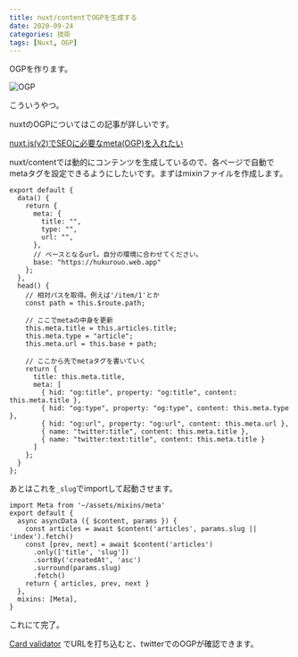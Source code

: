 ```yaml
---
title: nuxt/contentでOGPを生成する
date: 2020-09-24
categories: 技術
tags: [Nuxt, OGP]
---
```


OGPを作ります。

![OGP](https://firebasestorage.googleapis.com/v0/b/hukurouo.appspot.com/o/image%2Frapture_20200923234722.png?alt=media&token=866e43c6-972c-4324-806b-1b3b92f10907)

こういうやつ。

nuxtのOGPについてはこの記事が詳しいです。

[nuxt.js(v2)でSEOに必要なmeta(OGP)を入れたい](https://qiita.com/amishiro/items/b7260116b282d2cf2756)

nuxt/contentでは動的にコンテンツを生成しているので、各ページで自動でmetaタグを設定できるようにしたいです。まずはmixinファイルを作成します。

```js{1,3-5}[assets/mixins/meta.js]
export default {
  data() {
    return {
      meta: {
        title: "",
        type: "",
        url: "",
      },
      // ベースとなるurl。自分の環境に合わせてください。
      base: "https://hukurouo.web.app"
    };
  },
  head() {
    // 相対パスを取得。例えば'/item/1'とか
    const path = this.$route.path;

    // ここでmetaの中身を更新
    this.meta.title = this.articles.title;
    this.meta.type = "article";
    this.meta.url = this.base + path;

    // ここから先でmetaタグを書いていく
    return {
      title: this.meta.title,
      meta: [
        { hid: "og:title", property: "og:title", content: this.meta.title },
        { hid: "og:type", property: "og:type", content: this.meta.type },
        { hid: "og:url", property: "og:url", content: this.meta.url },
        { name: "twitter:title", content: this.meta.title },
        { name: "twitter:text:title", content: this.meta.title }
      ]
    };
  }
};
```

あとはこれを`_slug`でimportして起動させます。

```js{1,3-5}[pages/articles/_slug.vue]
import Meta from '~/assets/mixins/meta'
export default {
  async asyncData ({ $content, params }) {
    const articles = await $content('articles', params.slug || 'index').fetch()
    const [prev, next] = await $content('articles')
      .only(['title', 'slug'])
      .sortBy('createdAt', 'asc')
      .surround(params.slug)
      .fetch()
    return { articles, prev, next }
  },
  mixins: [Meta],
}
```

これにて完了。

[Card validator](https://cards-dev.twitter.com/validator) でURLを打ち込むと、twitterでのOGPが確認できます。